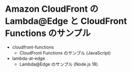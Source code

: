 # Amazon CloudFront の Lambda@Edge と CloudFront Functions のサンプル

- cloudfront-functions
    - CloudFront Functions のサンプル (JavaScript)
- lambda-at-edge
    - Lambda@Edge のサンプル (Node.js 18)

 

